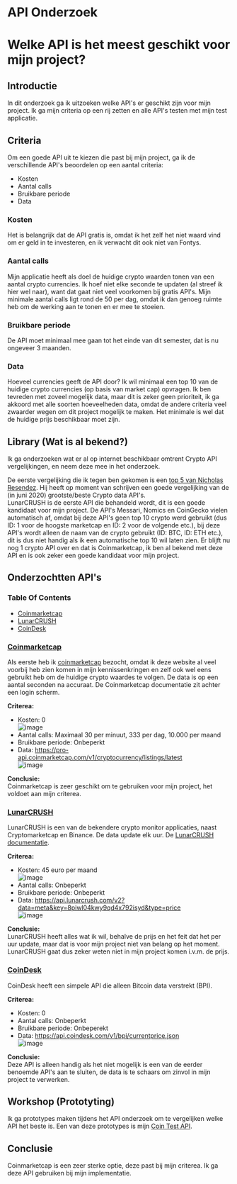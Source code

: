 # API Onderzoek
# Welke API is het meest geschikt voor mijn project?

## Introductie
In dit onderzoek ga ik uitzoeken welke API's er geschikt zijn voor mijn project. Ik ga mijn criteria op een rij zetten en alle API's testen met mijn test applicatie.

## Criteria
Om een goede API uit te kiezen die past bij mijn project, ga ik de verschillende API's beoordelen op een aantal criteria:  
- Kosten
- Aantal calls
- Bruikbare periode
- Data

### Kosten
Het is belangrijk dat de API gratis is, omdat ik het zelf het niet waard vind om er geld in te investeren, en ik verwacht dit ook niet van Fontys.

### Aantal calls
Mijn applicatie heeft als doel de huidige crypto waarden tonen van een aantal crypto currencies. Ik hoef niet elke seconde te updaten (al streef ik hier wel naar), want dat gaat niet veel voorkomen bij gratis API's. Mijn minimale aantal calls ligt rond de 50 per dag, omdat ik dan genoeg ruimte heb om de werking aan te tonen en er mee te stoeien.

### Bruikbare periode
De API moet minimaal mee gaan tot het einde van dit semester, dat is nu ongeveer 3 maanden.

### Data
Hoeveel currencies geeft de API door? Ik wil minimaal een top 10 van de huidige crypto currencies (op basis van market cap) opvragen. Ik ben tevreden met zoveel mogelijk data, maar dit is zeker geen prioriteit, ik ga akkoord met alle soorten hoeveelheden data, omdat de andere criteria veel zwaarder wegen om dit project mogelijk te maken. Het minimale is wel dat de huidige prijs beschikbaar moet zijn.

## Library (Wat is al bekend?)
Ik ga onderzoeken wat er al op internet beschikbaar omtrent Crypto API vergelijkingen, en neem deze mee in het onderzoek.

De eerste vergelijking die ik tegen ben gekomen is een [top 5 van Nicholas Resendez](https://towardsdatascience.com/top-5-best-cryptocurrency-apis-for-developers-32475d2eb749). Hij heeft op moment van schrijven een goede vergelijking van de (in juni 2020) grootste/beste Crypto data API's.  
LunarCRUSH is de eerste API die behandeld wordt, dit is een goede kandidaat voor mijn project. De API's Messari, Nomics en CoinGecko vielen automatisch af, omdat bij deze API's geen top 10 crypto werd gebruikt (dus ID: 1 voor de hoogste marketcap en ID: 2 voor de volgende etc.), bij deze API's wordt alleen de naam van de crypto gebruikt (ID: BTC, ID: ETH etc.), dit is dus niet handig als ik een automatische top 10 wil laten zien. Er blijft nu nog 1 crypto API over en dat is Coinmarketcap, ik ben al bekend met deze API en is ook zeker een goede kandidaat voor mijn project.

## Onderzochtten API's
### Table Of Contents
- [Coinmarketcap](https://github.com/BrucevandeVen/ExternalCryptoAPI/tree/main/API%20Onderzoek#coinmarketcap)
- [LunarCRUSH](https://github.com/BrucevandeVen/ExternalCryptoAPI/tree/main/API%20Onderzoek#lunarcrush)
- [CoinDesk]()

### [Coinmarketcap](https://coinmarketcap.com/)
Als eerste heb ik [coinmarketcap](https://coinmarketcap.com/api/) bezocht, omdat ik deze website al veel voorbij heb zien komen in mijn kennissenkringen en zelf ook wel eens gebruikt heb om de huidige crypto waardes te volgen. De data is op een aantal seconden na accuraat. De Coinmarketcap documentatie zit achter een login scherm.  

**Criterea:**
- Kosten: 0  
![image](https://user-images.githubusercontent.com/58031089/114744643-32c95f80-9d4e-11eb-9937-ab06a5fe2bd8.png)  
- Aantal calls: Maximaal 30 per minuut, 333 per dag, 10.000 per maand
- Bruikbare periode: Onbeperkt
- Data: https://pro-api.coinmarketcap.com/v1/cryptocurrency/listings/latest   
![image](https://user-images.githubusercontent.com/58031089/114706687-8ecdbd00-9d29-11eb-8884-f99dc7e5180c.png)

**Conclusie:**    
Coinmarketcap is zeer geschikt om te gebruiken voor mijn project, het voldoet aan mijn criterea.  

### [LunarCRUSH](https://lunarcrush.com/dashboard)
LunarCRUSH is een van de bekendere crypto monitor applicaties, naast Cryptomarketcap en Binance. De data update elk uur. De [LunarCRUSH documentatie](https://lunarcrush.com/developers/docs#).  

**Criterea:**
- Kosten: 45 euro per maand  
![image](https://user-images.githubusercontent.com/58031089/114724693-1f14fd80-9d3c-11eb-9c0a-8634d31e4de2.png)  
- Aantal calls: Onbeperkt
- Bruikbare periode: Onbeperkt
- Data: https://api.lunarcrush.com/v2?data=meta&key=8piwl04kwy9qd4x792isyd&type=price  
![image](https://user-images.githubusercontent.com/58031089/114712992-f63b3b00-9d30-11eb-926e-d5fff65bc636.png)  

**Conclusie:**  
LunarCRUSH heeft alles wat ik wil, behalve de prijs en het feit dat het per uur update, maar dat is voor mijn project niet van belang op het moment. LunarCRUSH gaat dus zeker weten niet in mijn project komen i.v.m. de prijs.

### [CoinDesk](https://www.coindesk.com/coindesk-api)
CoinDesk heeft een simpele API die alleen Bitcoin data verstrekt (BPI).  

**Criterea:**
- Kosten: 0
- Aantal calls: Onbeperkt
- Bruikbare periode: Onbeperekt
- Data: https://api.coindesk.com/v1/bpi/currentprice.json  
![image](https://user-images.githubusercontent.com/58031089/114720532-626d6d00-9d38-11eb-9701-95d5372f3233.png)

**Conclusie:**  
Deze API is alleen handig als het niet mogelijk is een van de eerder benoemde API's aan te sluiten, de data is te schaars om zinvol in mijn project te verwerken.

## Workshop (Prototyting)
Ik ga prototypes maken tijdens het API onderzoek om te vergelijken welke API het beste is. Een van deze prototypes is mijn [Coin Test API](https://github.com/BrucevandeVen/ExternalCryptoAPI/tree/main/CoinAPITest).

## Conclusie
Coinmarketcap is een zeer sterke optie, deze past bij mijn criterea. Ik ga deze API gebruiken bij mijn implementatie.
